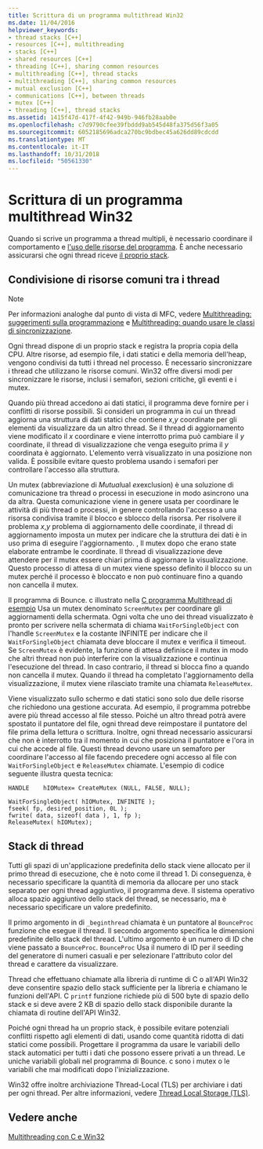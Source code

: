 ```yaml
---
title: Scrittura di un programma multithread Win32
ms.date: 11/04/2016
helpviewer_keywords:
- thread stacks [C++]
- resources [C++], multithreading
- stacks [C++]
- shared resources [C++]
- threading [C++], sharing common resources
- multithreading [C++], thread stacks
- multithreading [C++], sharing common resources
- mutual exclusion [C++]
- communications [C++], between threads
- mutex [C++]
- threading [C++], thread stacks
ms.assetid: 1415f47d-417f-4f42-949b-946fb28aab0e
ms.openlocfilehash: c7d9790cfee39fbddd9ab545d48fa375d56f3a05
ms.sourcegitcommit: 6052185696adca270bc9bdbec45a626dd89cdcdd
ms.translationtype: MT
ms.contentlocale: it-IT
ms.lasthandoff: 10/31/2018
ms.locfileid: "50561330"
---
```

# <a name="writing-a-multithreaded-win32-program"></a>Scrittura di un programma multithread Win32

Quando si scrive un programma a thread multipli, è necessario coordinare il comportamento e [l'uso delle risorse del programma](#_core_sharing_common_resources_between_threads). È anche necessario assicurarsi che ogni thread riceve [il proprio stack](#_core_thread_stacks).

##  <a name="_core_sharing_common_resources_between_threads"></a> Condivisione di risorse comuni tra i thread

> [!NOTE]
>  Per informazioni analoghe dal punto di vista di MFC, vedere [Multithreading: suggerimenti sulla programmazione](multithreading-programming-tips.md) e [Multithreading: quando usare le classi di sincronizzazione](multithreading-when-to-use-the-synchronization-classes.md).

Ogni thread dispone di un proprio stack e registra la propria copia della CPU. Altre risorse, ad esempio file, i dati statici e della memoria dell'heap, vengono condivisi da tutti i thread nel processo. È necessario sincronizzare i thread che utilizzano le risorse comuni. Win32 offre diversi modi per sincronizzare le risorse, inclusi i semafori, sezioni critiche, gli eventi e i mutex.

Quando più thread accedono ai dati statici, il programma deve fornire per i conflitti di risorse possibili. Si consideri un programma in cui un thread aggiorna una struttura di dati statici che contiene *x*,*y* coordinate per gli elementi da visualizzare da un altro thread. Se il thread di aggiornamento viene modificato il *x* coordinare e viene interrotto prima può cambiare il *y* coordinate, il thread di visualizzazione che venga eseguito prima il *y* coordinata è aggiornato. L'elemento verrà visualizzato in una posizione non valida. È possibile evitare questo problema usando i semafori per controllare l'accesso alla struttura.

Un mutex (abbreviazione di *Mutual*ual *ex*exclusion) è una soluzione di comunicazione tra thread o processi in esecuzione in modo asincrono una da altra. Questa comunicazione viene in genere usata per coordinare le attività di più thread o processi, in genere controllando l'accesso a una risorsa condivisa tramite il blocco e sblocco della risorsa. Per risolvere il problema *x*,*y* problema di aggiornamento delle coordinate, il thread di aggiornamento imposta un mutex per indicare che la struttura dei dati è in uso prima di eseguire l'aggiornamento. , Il mutex dopo che erano state elaborate entrambe le coordinate. Il thread di visualizzazione deve attendere per il mutex essere chiari prima di aggiornare la visualizzazione. Questo processo di attesa di un mutex viene spesso definito il blocco su un mutex perché il processo è bloccato e non può continuare fino a quando non cancella il mutex.

Il programma di Bounce. c illustrato nella [C programma Multithread di esempio](sample-multithread-c-program.md) Usa un mutex denominato `ScreenMutex` per coordinare gli aggiornamenti della schermata. Ogni volta che uno dei thread visualizzato è pronto per scrivere nella schermata di chiama `WaitForSingleObject` con l'handle `ScreenMutex` e la costante INFINITE per indicare che il `WaitForSingleObject` chiamata deve bloccare il mutex e verifica il timeout. Se `ScreenMutex` è evidente, la funzione di attesa definisce il mutex in modo che altri thread non può interferire con la visualizzazione e continua l'esecuzione del thread. In caso contrario, il thread si blocca fino a quando non cancella il mutex. Quando il thread ha completato l'aggiornamento della visualizzazione, il mutex viene rilasciato tramite una chiamata `ReleaseMutex`.

Viene visualizzato sullo schermo e dati statici sono solo due delle risorse che richiedono una gestione accurata. Ad esempio, il programma potrebbe avere più thread accesso al file stesso. Poiché un altro thread potrà avere spostato il puntatore del file, ogni thread deve reimpostare il puntatore del file prima della lettura o scrittura. Inoltre, ogni thread necessario assicurarsi che non è interrotto tra il momento in cui che posiziona il puntatore e l'ora in cui che accede al file. Questi thread devono usare un semaforo per coordinare l'accesso al file facendo precedere ogni accesso al file con `WaitForSingleObject` e `ReleaseMutex` chiamate. L'esempio di codice seguente illustra questa tecnica:

```
HANDLE    hIOMutex= CreateMutex (NULL, FALSE, NULL);

WaitForSingleObject( hIOMutex, INFINITE );
fseek( fp, desired_position, 0L );
fwrite( data, sizeof( data ), 1, fp );
ReleaseMutex( hIOMutex);
```

##  <a name="_core_thread_stacks"></a> Stack di thread

Tutti gli spazi di un'applicazione predefinita dello stack viene allocato per il primo thread di esecuzione, che è noto come il thread 1. Di conseguenza, è necessario specificare la quantità di memoria da allocare per uno stack separato per ogni thread aggiuntivo, il programma deve. Il sistema operativo alloca spazio aggiuntivo dello stack del thread, se necessario, ma è necessario specificare un valore predefinito.

Il primo argomento in di `_beginthread` chiamata è un puntatore al `BounceProc` funzione che esegue il thread. Il secondo argomento specifica le dimensioni predefinite dello stack del thread. L'ultimo argomento è un numero di ID che viene passato a `BounceProc`. `BounceProc` Usa il numero di ID per il seeding del generatore di numeri casuali e per selezionare l'attributo color del thread e carattere da visualizzare.

Thread che effettuano chiamate alla libreria di runtime di C o all'API Win32 deve consentire spazio dello stack sufficiente per la libreria e chiamano le funzioni dell'API. C `printf` funzione richiede più di 500 byte di spazio dello stack e si deve avere 2 KB di spazio dello stack disponibile durante la chiamata di routine dell'API Win32.

Poiché ogni thread ha un proprio stack, è possibile evitare potenziali conflitti rispetto agli elementi di dati, usando come quantità ridotta di dati statici come possibili. Progettare il programma da usare le variabili dello stack automatici per tutti i dati che possono essere privati a un thread. Le uniche variabili globali nel programma di Bounce. c sono i mutex o le variabili che mai modificati dopo l'inizializzazione.

Win32 offre inoltre archiviazione Thread-Local (TLS) per archiviare i dati per ogni thread. Per altre informazioni, vedere [Thread Local Storage (TLS)](thread-local-storage-tls.md).

## <a name="see-also"></a>Vedere anche

[Multithreading con C e Win32](multithreading-with-c-and-win32.md)